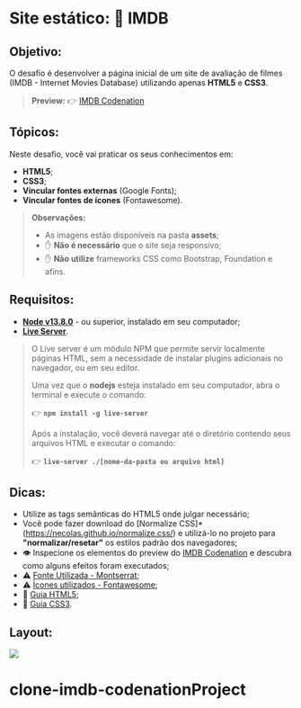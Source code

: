 # Site estático: 🎥 IMDB  
  
## Objetivo: 
O desafio é desenvolver a página inicial de um site de avaliação de filmes (IMDB - Internet Movies Database) utilizando apenas **HTML5** e **CSS3**.

> **Preview:**
> 👉 [IMDB Codenation](https://aceleradev-react.netlify.com/aula-01/public/)

## Tópicos:
Neste desafio, você vai praticar os seus conhecimentos em:
- **HTML5**;
- **CSS3**;
- **Vincular fontes externas** (Google Fonts);
- **Vincular fontes de ícones** (Fontawesome).

> **Observações:**
> - As imagens estão disponíveis na pasta **assets**;
> - ✋ **Não é necessário** que o site seja responsivo;
> - ✋ **Não utilize** frameworks CSS como Bootstrap, Foundation e afins.


## Requisitos:
* **[Node v13.8.0](https://nodejs.org/en/)** - ou superior, instalado em seu computador;
* **[Live Server](https://www.npmjs.com/package/live-server)**.
​  
> O Live server é um módulo NPM que permite servir localmente páginas HTML, sem a necessidade de instalar plugins adicionais no navegador, ou em seu editor.
> 
> Uma vez que o **nodejs** esteja instalado em seu computador, abra o terminal e execute o comando:
>
> 👉 **`npm install -g live-server`**
> 
> Após a instalação, você deverá navegar até o diretório contendo seus arquivos HTML e executar o comando:
>
> 👉 **`live-server ./[nome-da-pasta ou arquivo html]`**

## Dicas:
* Utilize as tags semânticas do HTML5 onde julgar necessário;
* Você pode fazer download do [Normalize CSS]* (https://necolas.github.io/normalize.css/) e utilizá-lo no projeto para **"normalizar/resetar"** os estilos padrão dos navegadores;
* 👁️ Inspecione os elementos do preview do [IMDB Codenation](https://aceleradev-react.netlify.com/aula-01/public/) e descubra como alguns efeitos foram executados;
* ⚠️ [Fonte Utilizada - Montserrat](https://fonts.google.com/specimen/Montserrat);
* ⚠️ [Ícones utilizados - Fontawesome](https://fonts.google.com/specimen/Montserrat);
* 📜 [Guia HTML5](https://www.w3c.br/pub/Cursos/CursoHTML5/html5-web.pdf);
* 📜 [Guia CSS3](https://www.w3c.br/pub/Materiais/PublicacoesW3C/guia-css-w3cbr.pdf).

## Layout:

![](https://codenation-challenges.s3-us-west-1.amazonaws.com/react-11/image.png)
# clone-imdb-codenationProject
